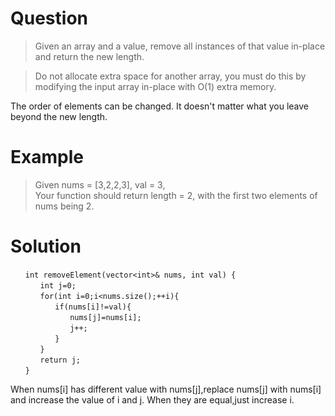 # Question  
> Given an array and a value, remove all instances of that value in-place and return the new length.  

> Do not allocate extra space for another array, you must do this by modifying the input array in-place with O(1) extra memory.  

The order of elements can be changed. It doesn't matter what you leave beyond the new length.  
# Example  
> Given nums = [3,2,2,3], val = 3,  
> Your function should return length = 2, with the first two elements of nums being 2.  
# Solution  
  ```
　　int removeElement(vector<int>& nums, int val) {  
　　　　int j=0;  
　　　　for(int i=0;i<nums.size();++i){  
　　　　　　if(nums[i]!=val){  
　　　　　　　　nums[j]=nums[i];  
　　　　　　　　j++;  
　　　　　　}  
　　　　}  
　　　　return j;  
　　}
   ```  

When nums[i] has different value with nums[j],replace nums[j] with nums[i] and increase the value of i and j. When they are equal,just increase i.

